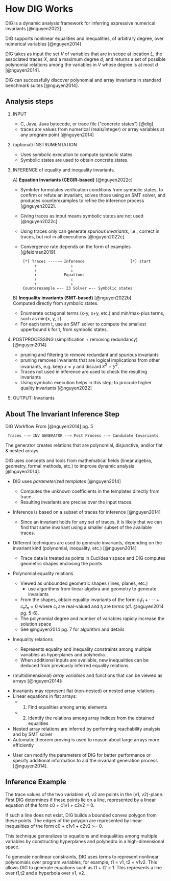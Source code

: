 # How DIG Works

DIG is a dynamic analysis framework for inferring expressive numerical
invariants [@nguyen2022].

DIG supports nonlinear equalities and inequalities, of arbitrary degree, over
numerical variables [@nguyen2014]

DIG takes as input the set $V$ of variables that are in scope at location $L$,
the associated traces $X$, and a maximum degree $d$, and returns a set of
possible polynomial relations among the variables in $V$ whose degree is at most
$d$ [@nguyen2014].

DIG can successfully discover polynomial and array invariants in standard
benchmark suites [@nguyen2014].

## Analysis steps

1. INPUT
   - C, Java, Java bytecode, or trace file ("concrete states") [@dig]
   - traces are values from numerical (reals/integer) or array variables at any program point [@nguyen2014]

2. (optional) INSTRUMENTATION                     
   - Uses symbolic execution to compute symbolic states.
   - Symbolic states are used to obtain concrete states.

3. INFERENCE of equality and inequality invariants.

   A) **Equation invariants (CEGIR-based)** [@nguyen2022c]      
      - SymInfer formulates verification conditions from symbolic states, 
        to confirm or refute an invariant, solves those using an SMT solver, 
        and produces counterexamples to refine the inference process [@nguyen2022]. 
      - Giving traces as input means symbolic states are not used [@nguyen2022c]     
      - Using traces only can generate _spurious invariants_, i.e., correct in traces,
        but not in all executions [@nguyen2022c].
      - Convergence rate depends on the form of examples [@feldman2019].

             [*] Traces -----→ Inference                    [*] start
                  ↑               ↓     
                  ↑               ↓     
                  ↑            Equations   
                  ↑               ↓     
                  ↑               ↓     
             Counterexample ←-- Z3 Solver ←-- Symbolic states
   
   B) **Inequality invariants (SMT-based)** [@nguyen2022b]      
      Computed directly from symbolic states. 
      - Enumerate octagonal terms (x-y, x+y, etc.) and min/max-plus 
        terms, such as min(x, y, z). 
      - For each term t, use an SMT solver to compute the smallest 
        upperbound k for t, from symbolic states.

4. POSTPROCESSING (simplification + removing redundancy) [@nguyen2014]
   - pruning and filtering to remove redundant and spurious invariants
   - pruning removes invariants that are logical implications from other invariants, 
     e.g. keep $x=y$ and discard $x^2=y^2$.
   - Traces not used in inference are used to check the resulting invariants
   - Using symbolic execution helps in this step; to procude higher quality invariants [@nguyen2022]

5. OUTPUT: Invariants

## About The Invariant Inference Step

DIG Workflow From [@nguyen2014] pg. 5

     Traces --→ INV GENERATOR --→ Post Process --→ Candidate Invariants

The generator creates relations that are polynomial, disjunctive, and/or flat &
nested arrays.

DIG uses concepts and tools from mathematical fields (linear algebra,
geometry, formal methods, etc.) to improve dynamic analysis [@nguyen2014].

* DIG uses _parameterized templates_ [@nguyen2014]
  - Computes the unknown coefficients in the templates directly from trace.
  - Resulting invariants are precise over the input traces.

* Inference is based on a subset of traces for inference [@nguyen2014]
  - Since an invariant holds for any set of traces, it is likely that we
    can find that same invariant using a smaller subset of the available traces.

* Different techniques are used to generate invariants, depending on the
  invariant kind (polynomial, inequality, etc.) [@nguyen2014]
  - Trace data is treated as points in Euclidean space and DIG computes
    geometric shapes enclosing the points
  
* Polynomial equality relations
  - Viewed as unbounded geometric shapes (lines, planes, etc.)
    + use algorithms from linear algebra and geometry to generate invariants
  - From the shapes, obtain equality invariants of the form $c_1t_1 + ··· + c_nt_n = 0$ 
    where $c_i$ are real-valued and $t_i$ are _terms_ (cf. @nguyen2014 pg. 5-6).
  - The polynomial degree and number of variables rapidly increase the solution space
  - See @nguyen2014 pg. 7 for algorithm and details
  
* Inequality relations
  - Represents equality and inequality constraints among multiple variables as
    hyperplanes and polyhedra.
  - When additional inputs are available, new inequalities can be deduced from
    previously inferred equality relations.
       
*  (multidimensional) _array variables_ and functions that can be viewed as arrays [@nguyen2014]:
  - Invariants may represent flat (non-nested) or nested array relations 
  - Linear equations in flat arrays: 
    + 1. Find equalities among array elements 
    + 2. Identify the relations among array indices from the obtained equalities
  - Nested array relations are inferred by performing reachability analysis and by
    SMT solver
  - Automatic theorem proving is used to reason about large arrays more
    efficiently

* User can modify the parameters of DIG for better performance or specify
  additional information to aid the invariant generation process [@nguyen2014].

## Inference Example

The trace values of the two variables v1, v2 are points in the (v1, v2)-plane.
First DIG determines if these points lie on a line, represented by a linear
equation of the form c0 + c1v1 + c2v2 = 0.

If such a line does not exist, DIG builds a bounded convex polygon from these
points. The edges of the polygon are represented by linear inequalities of the
form c0 + c1v1 + c2v2 >= 0.

This technique generalizes to equations and inequalities among multiple
variables by constructing hyperplanes and polyhedra in a high-dimensional space.

To generate nonlinear constraints, DIG uses terms to represent nonlinear
polynomials over program variables, for example, t1 = v1, t2 = v1v2. This allows
DIG to generate equations such as t1 + t2 = 1. This represents a line over t1,t2
and a hyperbola over v1, v2.

